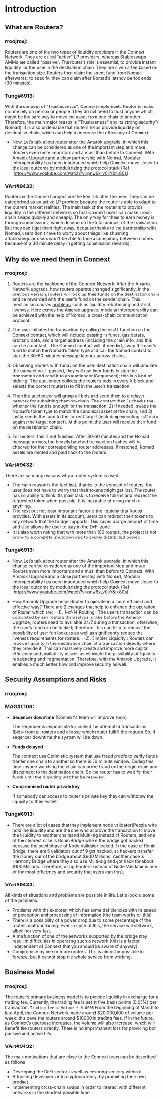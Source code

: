 # Introduction

## What are Routers?

### rroojrooj:
  Routers are one of the two types of liquidity providers in the Connext Network. They are called “active” LP providers, whereas Stableswaps AMMs are called “passive”. The router’s role is essential; to provide instant liquidity for the user in the destination chain. They are given a fee based on the transaction size. Routers then claim the spent fund from Nomad afterwards; to specify, they can claim after Nomad’s latency period ends ([30 minutes](https://medium.com/offchainlabs/fighting-censorship-attacks-on-smart-contracts-c026a7c0ff02)).
  
### Tung#6913:
With the concept of "Trustlessness", Connext implements Router to make no one rely on person or people. They do not need to trust anyone which might be the safe way to move the asset from one chain to another. 
Therefore, the main major reason is "Truslessness" and its strong security”( Nomad). It is also undeniable that routers helps provide liquidity on destination chain, which can help to increase the efficiency of Connext.

- Now, Let’s talk about router after the Amarok upgrade, in which this change can be considered as one of the important step and make Routers even more important and a must than before to Connext.
With Amarok Upgrade and a close partnership with Nomad, Modular Interoperability has been introduced which help Connext move closer to the ideal outcome by modularizing the protocol stack 
(Ref :https://www.youtube.com/watch?v=pnw6x_v0iiY&t=80s). 

### VArt#9432:
  Routers in the Connext project are the key link after the user. They can be categorised as an active LP provider because the router is able to adapt to the current market realities. The main task of the router is to provide liquidity to the different networks so that Connext users can make cross-chain swaps quickly and cheaply. The only way for them to earn money is through commissions, which depend on the total amount of the transaction. But they can't get them right away, because thanks to the partnership with Nomad, users don't have to worry about things like shunning attacks(regular users won't be able to face a conspiracy between routers because of a 30 minute delay in getting commission rewards).

## Why do we need them in Connext

### rroojrooj:
1.  Routers are the backbone of the Connext Network. After the Amarok Network upgrade, how routers operate changed significantly. In the previous version, routers will lock up their funds on the destination chain and be rewarded with the user’s fund on the sender chain. This mechanism causes [problems](https://blog.connext.network/announcing-the-amarok-network-upgrade-5046317860a4) such as liquidity rebalancing and strict liveness. Here comes the Amarok upgrade; modular Interoperability can be achieved with the help of Nomad, a cross-chain communication protocol.
  
2.  The user initiates the transaction by calling the `xcall` function on the Connext contact, which will include: passing in funds, gas details, arbitrary data, and a target address  (including the chain info, and this can be a contact). The Connext contact will, if needed, swap the user’s fund to match the Nomad’s token type and call the Nomad contact to start the 30-60 minutes message latency across chains.
  
3.  Observing routers with funds on the user destination chain will simulate the transaction. If passed, they will use their funds to sign the transaction and send it to an auctioneer (Sequencer); this is a kind of bidding. The auctioneer collects the router’s bids in every X block and selects the correct router(s) to fill in the user’s transaction. 
  
4.  Then the auctioneer will group all bids and send them to a relayer network for submitting them on-chain. The contact then 1) checks the whether the fund is enough for the transaction, 2) if needed, swaps the Nomad’s token type to match the canonical asset of the chain, and 3)  lastly, sends the fund to the correct target (including executing `calldata` against the target contact). At this point, the user will receive their fund on the destination chain. 
5. For routers, this is not finished. After  30-60 minutes and the Nomad message arrives, the heavily batched transaction hashes will be checked for their corresponding router addresses. If matched, Nomad assets are minted and paid back to the routers.

### VArt#9432:
There are so many reasons why a router system is used.

 - The main reason is the fact that, thanks to the concept of routers, the user does not have to worry that their tokens might get lost. The router has no ability to think. Its main task is to receive tokens and redirect the requested token when possible. It is incapable of doing much of anything.
 - The next but not least important factor is the liquidity that Router provides. With assets in its account, users can redirect their tokens to any network that the bridge supports. This saves a large amount of time and also allows the user to stay in the DeFi zone.
 - It is also worth noting that with more than 100 routers, the project is not prone to a complete shutdown due to evenly distributed power.
  
### Tung#6913:
  
  - Now, Let’s talk about router after the Amarok upgrade, in which this change can be considered as one of the important step and make Routers even more important and a must than before to Connext.
With Amarok Upgrade and a close partnership with Nomad, Modular Interoperability has been introduced which help Connext move closer to the ideal outcome by modularizing the protocol stack 
(Ref :https://www.youtube.com/watch?v=pnw6x_v0iiY&t=80s). 

- How Amarok Upgrade helps Router to operate in a more efficient and effective way?
There are 2 changes that help to enhance the operation of Router which are:
--1). 1-of-N-Routing : The user’s transaction can be completed by any routers themselves, unlike before the Amarok Upgrade, routers need to available 24/7 during a transaction; otherwise, the user’s fund can be locked;
therefore, this can help to remove the possibility of user fun lockups as well as significantly reduce the liveness requirements for routers.
--2). Simpler Liquidity : Routers can receive liquidity in the destination chain of a transaction directly where they provide it. This can massively create and improve more capital efficiency and availability as well as 
eliminate the possibility of liquidity rebalancing and fragmentation. 
Therefore, with the Amarok Upgrade, it enables a much better flow and improve security as well.


## Security Assumptions and Risks

### rroojrooj:

### MAG#0106:
- **Seqencer downtime** (Connext's team will improve soon)
  
  The seqencer is responsible for collect the attempted transactions (bids) from all routers and choose which router fullfill the request So, if seqencer downtime the system will be down.
- **Funds delayed**

  The connext use Optimistic system that use fraud proofs to verify funds tranfer one chain to another so there is 30 minute window. During this time anyone watching the chain can prove fraud on the origin chain and disconnect to the destination chain. So the router has to wait for their funds until the disputing watcher be resovled.
- **Compromised router private key**

  If somebody can access to router's private key they can withdraw the liquidity to their wallet.

### Tung#6913:
- There are a lot of cases that they implement node validator(People who hold the liquidity and are the one who approve the transaction to move the liquidity to another chain)and Multi-sig instead of Routers, and one of the clearest case is Ronin Bridge
where the bridge got hacked because the seed phase of Node Validator leaked. In the case of Ronin Bridge, there are 5 validators out of 9 got hacked, so hackers transfer the money our of the bridge about $600 Millions. 
Another case is Harmony Bridge where they also use Multi-sig and got hack for about $100 Millions.
Therefore, using Routers instead of Node Validator is one of the most efficiency and security that users can trust.

### VArt#9432:
All kinds of situations and problems are possible in life. Let's look at some of the problems.

 - Problems with the explorer, which has some deficiencies with its speed of perception and processing of information (the team works on this)
 - There is a possibility of a power drop due to some percentage of the routers malfunctioning. Even in spite of this, the service will still work, albeit not very fast.
 - A malfunction of one of the networks supported by the bridge may result in difficulties in operating such a network (this is a factor independent of Connext that you should be aware of anyway).
 - Compromise by one or more routers. This is almost impossible to foresee, but it cannot stop the whole service from working.


## Business Model

### rroojrooj:
  The router’s primary business model is to provide liquidity in exchange for a trading fee. Currently, the trading fee is set at five basis points (0.05%) per transaction. `Trading fee = Volume * 0.0005` From the beginning of March to late April, the Connext Network made around $20,000,000 of volume per week; this gave the routers around $10000 in trading fees. If in the future, as Connext’s userbase increases, the volume will also increase, which will benefit the routers directly. There is no impermanent loss for providing bot passive and active LPs.

### VArt#9432:
  The main motivations that are close to the Connext team can be described as follows

- Developing the DeFi sector as well as ensuring security within it
- Attracting developers into cryptocurrency, by promoting their own product
- Implementing cross-chain swaps in order to interact with different networks in the shortest possible time.
